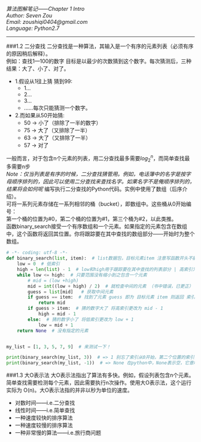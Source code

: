 _*算法图解笔记——Chapter 1 Intro*_  
_Author:    Seven Zou_  
_Email:     zoushiqi0404@gmail.com_  
_Language:  Python2.7_
* * *
###1.2 二分查找
二分查找是一种算法，其输入是一个有序的元素列表（必须有序的原因稍后解释）。  
例如：查找1—100的数字 目标是以最少的次数猜到这个数字。每次猜测后，三种结果：大了、小了、对了。  
* 1.假设从1往上猜 猜到99:
    - 1...
    - 2...
    - 3...
    - ......每次只能猜测一个数字。  
* 2.而如果从50开始猜:
    - 50 -> 小了（排除了一半的数字）
    - 75 -> 大了（又排除了一半）
    - 63 -> 大了（又排除了一半）
    - 57 -> 对了

一般而言，对于包含n个元素的列表，用二分查找最多需要$log_2^n$，而简单查找最多需要n步  
_Note：仅当列表是有序的时候，二分查找猜管用。例如，电话簿中的名字是按字母顺序排列的，因此可以使用二分查找来查找名字。如果名字不是俺顺序排列的，结果将会如何呢_
    编写执行二分查找的Python代码。实例中使用了数组（后序介绍）。  
    可将一系列元素存储在一系列相邻的桶（bucket），即数组中。这些桶从0开始编号：  
    第一个桶的位置为#0，第二个桶的位置为#1，第三个桶为#2，以此类推。  
    函数binary_search接受一个有序数组和一个元素。如果指定的元素包含在数组中，这个函数将返回其位置。你将跟踪要在其中查找的数组部分——开始时为整个数组。
```python
# -*- coding: utf-8 -*-    
def binary_search(list, item):  # list数据包，目标元素item 注意写函数开头不能为数字，必须带冒号：
    low = 0  # 低索引
    high = len(list) - 1  # low和high用于跟踪要在其中查找的列表部分 | 高索引为 len - 1（初始低索引为0）
    while low <= high:  # 只要范围没有缩小到之包含一个元素
        # mid = (low +high)
        mid = int((low + high) / 2)  # 就检查中间的元素 （书中错误，已更正）
        guess = list[mid]   # 获取中间元素
        if guess == item:  # 找到了元素 guess 即为 目标元素 item 则返回 索引 mid
            return mid
        if guess > item:  # 猜的数字大了 将高索引更改为 mid - 1
            high = mid - 1
        else:  # 猜的数字小了 将低索引更改为 low + 1
            low = mid + 1
    return None  # 没有指定的元素


my_list = [1, 3, 5, 7, 9]  # 来测试一下！

print(binary_search(my_list, 3))  # => 1 别忘了索引从0开始，第二个位置的索引为1
print(binary_search(my_list, -1))  # => None 在python中，None表示空，它意味着没有找到指定的元素
```
###1.3 大O表示法
大O表示法指出了算法有多快。例如，假设列表包含n个元素。简单查找需要检测每个元素，因此需要执行n次操作。使用大O表示法，这个运行实际为 O(n)。大O表示法指的并非以秒为单位的速度。

- 对数时间——i.e.二分查找 
- 线性时间——i.e.简单查找
- 一种速度较快的排序算法
- 一种速度较慢的排序算法
- 一种非常慢的算法——i.e.旅行商问题


